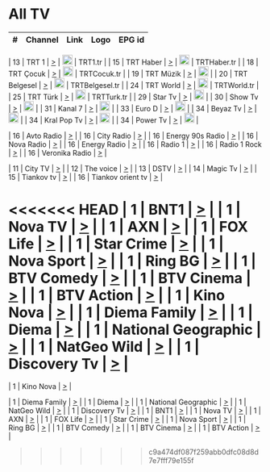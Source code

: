<h1>All TV</h1>

| #   | Channel        | Link  | Logo | EPG id |
|:---:|:--------------:|:-----:|:----:|:------:|

| 13  | TRT 1            | [>](https://tv-trt1.medya.trt.com.tr/master.m3u8) | <img height="20" src="https://i.imgur.com/j786OLG.png"/> | TRT1.tr |
| 15  | TRT Haber        | [>](https://tv-trthaber.medya.trt.com.tr/master.m3u8) | <img height="20" src="https://i.imgur.com/OVfo8Ab.png"/> | TRTHaber.tr |
| 18  | TRT Çocuk        | [>](https://tv-trtcocuk.medya.trt.com.tr/master.m3u8) | <img height="20" src="https://i.imgur.com/QLFmD6d.png"/> | TRTCocuk.tr |
| 19  | TRT Müzik        | [>](https://tv-trtmuzik.medya.trt.com.tr/master.m3u8) | <img height="20" src="https://i.imgur.com/fIVFCEd.png"/> |
| 20  | TRT Belgesel     | [>](https://tv-trtbelgesel.medya.trt.com.tr/master.m3u8) | <img height="20" src="https://i.imgur.com/MGO87pe.png"/> | TRTBelgesel.tr |
| 24  | TRT World        | [>](https://tv-trtworld.medya.trt.com.tr/master.m3u8) | <img height="20" src="https://i.imgur.com/JEA2xpv.png"/> | TRTWorld.tr |
| 25  | TRT Türk         | [>](https://tv-trtturk.medya.trt.com.tr/master.m3u8) | <img height="20" src="https://i.imgur.com/OSTOQNw.png"/> | TRTTurk.tr |
| 29  | Star Tv   | [>](https://dogus-live.daioncdn.net/startv/startv_360p.m3u8) | <img height="20" src="https://i.imgur.com/IebUZx1.png"/> |
| 30  | Show Tv     | [>](https://ciner-live.daioncdn.net/showtv/showtv.m3u8) | <img height="20" src="https://i.imgur.com/IebUZx1.png"/> |
| 31  | Kanal 7     | [>](https://kanal7-live.daioncdn.net/kanal7/kanal7.m3u8) | <img height="20" src="https://i.imgur.com/IebUZx1.png"/> |
| 33  | Euro D    | [>](https://www.youtube.com/user/KanalD/live) | <img height="20" src="https://i.imgur.com/IebUZx1.png"/> |
| 34  | Beyaz Tv     | [>](https://beyaztv-live.daioncdn.net/beyaztv/beyaztv.m3u8) | <img height="20" src="https://i.imgur.com/IebUZx1.png"/> |
| 34  | Kral Pop Tv     | [>](https://www.youtube.com/watch?v=GuFTuKoXepw) | <img height="20" src="https://i.imgur.com/IebUZx1.png"/> |
| 34  | Power Tv     | [>](https://livetv.powerapp.com.tr/powerTV/powerhd.smil/chunklist.m3u8) | <img height="20" src="https://i.imgur.com/IebUZx1.png"/> |

| 16  | Avto Radio | [>](http://stream.metacast.eu/avtoradio.mp3.m3u) |
| 16  | City Radio | [>](http://stream.metacast.eu/city.aac.m3u) |
| 16  | Energy 90s Radio | [>](http://stream.metacast.eu/energy-90s.m3u) |
| 16  | Nova Radio | [>](http://stream.metacast.eu/nova.aac.m3u) |
| 16  | Energy Radio | [>](http://stream.metacast.eu/nrj.aac.m3u) |
| 16  | Radio 1 | [>](http://stream.metacast.eu/radio1.aac.m3u) |
| 16  | Radio 1 Rock | [>](http://stream.metacast.eu/radio1rock.aac.m3u) |
| 16  | Veronika Radio | [>](http://stream.metacast.eu/veronika.aac.m3u) |

| 11  | City TV | [>](https://tv.city.bg/play/tshls/citytv/index.m3u8) |
| 12  | The voice | [>](https://bss1.neterra.tv/thevoice/thevoice.m3u8) |
| 13  | DSTV | [>](http://46.249.95.140:8081/hls/data.m3u8) |
| 14  | Magic Tv | [>](https://bss1.neterra.tv/magictv/magictv.m3u8) |
| 15  | Tiankov tv | [>](https://streamer103.neterra.tv/tiankov-folk/live.m3u8) |
| 16  | Tiankov orient tv | [>](https://streamer103.neterra.tv/tiankov-orient/live.m3u8) |

<<<<<<< HEAD
| 1 | BNT1 | [>](https://ymkaya.xyz:28683/tv/bnt1/playlist.m3u8?wmsAuthSign=c2VydmVyX3RpbWU9NC8xMi8yMDI1IDY6NDI6MDggUE0maGFzaF92YWx1ZT15UXR2VUtOSWoyTm9oWTU3S0gwNlpnPT0mdmFsaWRtaW51dGVzPTYw) |
| 1 | Nova TV | [>](https://ymkaya.xyz:28683/tv/novatv/playlist.m3u8?wmsAuthSign=c2VydmVyX3RpbWU9NC8xMi8yMDI1IDY6NDI6MTggUE0maGFzaF92YWx1ZT11Z1lNRmgrVHBzTmhHRjlIa2ZHR0FRPT0mdmFsaWRtaW51dGVzPTYw) |
| 1 | AXN | [>](https://ymkaya.xyz:28683/tv/axn/playlist.m3u8?wmsAuthSign=c2VydmVyX3RpbWU9NC8xMi8yMDI1IDY6NDI6MjcgUE0maGFzaF92YWx1ZT1GS1BhSjBDemJ2QXRzell0cG1qSndRPT0mdmFsaWRtaW51dGVzPTYw) |
| 1 | FOX Life | [>](https://ymkaya.xyz:28683/tv/foxlife/playlist.m3u8?wmsAuthSign=c2VydmVyX3RpbWU9NC8xMi8yMDI1IDY6NDI6MzcgUE0maGFzaF92YWx1ZT00M3JLRGhTNEc5UTJhenl3UThwbHh3PT0mdmFsaWRtaW51dGVzPTYw) |
| 1 | Star Crime | [>](https://ymkaya.xyz:28683/tv/foxcrime/playlist.m3u8?wmsAuthSign=c2VydmVyX3RpbWU9NC8xMi8yMDI1IDY6NDI6NDcgUE0maGFzaF92YWx1ZT1aeVRXYjFBTjBGK0M5R3FlUzFPdUV3PT0mdmFsaWRtaW51dGVzPTYw) |
| 1 | Nova Sport | [>](https://ymkaya.xyz:28683/tv/novasport/playlist.m3u8?wmsAuthSign=c2VydmVyX3RpbWU9NC8xMi8yMDI1IDY6NDI6NTYgUE0maGFzaF92YWx1ZT1hQmJQN1lZZUh5dzhFRElON0c0NjV3PT0mdmFsaWRtaW51dGVzPTYw) |
| 1 | Ring BG | [>](https://ymkaya.xyz:28683/tv/ringbg/playlist.m3u8?wmsAuthSign=c2VydmVyX3RpbWU9NC8xMi8yMDI1IDY6NDM6MDYgUE0maGFzaF92YWx1ZT1wMHgyaVkvYjRrMjlnV2Q1TGh6b3JnPT0mdmFsaWRtaW51dGVzPTYw) |
| 1 | BTV Comedy | [>](https://ymkaya.xyz:28683/tv/btvcomedy/playlist.m3u8?wmsAuthSign=c2VydmVyX3RpbWU9NC8xMi8yMDI1IDY6NDM6MTYgUE0maGFzaF92YWx1ZT1FSzlxT2t6Y1p1ODNQUXU0bEdiazJnPT0mdmFsaWRtaW51dGVzPTYw) |
| 1 | BTV Cinema | [>](https://ymkaya.xyz:28683/tv/btvcinema/playlist.m3u8?wmsAuthSign=c2VydmVyX3RpbWU9NC8xMi8yMDI1IDY6NDM6MjUgUE0maGFzaF92YWx1ZT0rT0EyRkRQR284d2FWSlJnZ1pQQ2V3PT0mdmFsaWRtaW51dGVzPTYw) |
| 1 | BTV Action | [>](https://ymkaya.xyz:28683/tv/btvaction/playlist.m3u8?wmsAuthSign=c2VydmVyX3RpbWU9NC8xMi8yMDI1IDY6NDM6MzUgUE0maGFzaF92YWx1ZT1GeVZRbE1GaWs0LzdBckFwMVJQb09nPT0mdmFsaWRtaW51dGVzPTYw) |
| 1 | Kino Nova | [>](https://ymkaya.xyz:28683/tv/kinonova/playlist.m3u8?wmsAuthSign=c2VydmVyX3RpbWU9NC8xMi8yMDI1IDY6NDM6NDQgUE0maGFzaF92YWx1ZT10VUI2N1BpaG1QSWI3Ym41c2lBdjV3PT0mdmFsaWRtaW51dGVzPTYw) |
| 1 | Diema Family | [>](https://ymkaya.xyz:28683/tv/diemafamily/playlist.m3u8?wmsAuthSign=c2VydmVyX3RpbWU9NC8xMi8yMDI1IDY6NDM6NTQgUE0maGFzaF92YWx1ZT1RT05XcEloYitOYTFHMmd4TytRVFZRPT0mdmFsaWRtaW51dGVzPTYw) |
| 1 | Diema | [>](https://ymkaya.xyz:28683/tv/diema/playlist.m3u8?wmsAuthSign=c2VydmVyX3RpbWU9NC8xMi8yMDI1IDY6NDQ6MDQgUE0maGFzaF92YWx1ZT1uVmlFcDZCMndBSmJvSGI3dWlpMCtnPT0mdmFsaWRtaW51dGVzPTYw) |
| 1 | National Geographic | [>](https://ymkaya.xyz:28683/tv/natgeo/playlist.m3u8?wmsAuthSign=c2VydmVyX3RpbWU9NC8xMi8yMDI1IDY6NDQ6MTMgUE0maGFzaF92YWx1ZT1LN0RzcjZGWnRCZGhBVzF5bzBQVFh3PT0mdmFsaWRtaW51dGVzPTYw) |
| 1 | NatGeo Wild | [>](https://ymkaya.xyz:28683/tv/natgeowild/playlist.m3u8?wmsAuthSign=c2VydmVyX3RpbWU9NC8xMi8yMDI1IDY6NDQ6MjIgUE0maGFzaF92YWx1ZT1BUTA5dEE1djZvbm1FR3UyNnFiSy9BPT0mdmFsaWRtaW51dGVzPTYw) |
| 1 | Discovery Tv | [>](https://ymkaya.xyz:28683/tv/discovery/playlist.m3u8?wmsAuthSign=c2VydmVyX3RpbWU9NC8xMi8yMDI1IDY6NDQ6MzIgUE0maGFzaF92YWx1ZT1wdGVGOXBWNXo1UmlaeFE1ejBkSW93PT0mdmFsaWRtaW51dGVzPTYw) |
=======


| 1 | Kino Nova | [>](https://ymkaya.xyz:11336/tv/kinonova/playlist.m3u8?wmsAuthSign=c2VydmVyX3RpbWU9MS8yLzIwMjUgNDo0MDoyMCBBTSZoYXNoX3ZhbHVlPWlFS1FrWEtMMVRFM3l5YklUWUJQUHc9PSZ2YWxpZG1pbnV0ZXM9NjA=) |

| 1 | Diema Family | [>](https://ymkaya.xyz:11336/tv/diemafamily/playlist.m3u8?wmsAuthSign=c2VydmVyX3RpbWU9MS8yLzIwMjUgNDo0MDozMCBBTSZoYXNoX3ZhbHVlPUVUaTVKTldvZTF5WVVCM0YwL21kaXc9PSZ2YWxpZG1pbnV0ZXM9NjA=) |
| 1 | Diema | [>](https://ymkaya.xyz:11336/tv/diema/playlist.m3u8?wmsAuthSign=c2VydmVyX3RpbWU9MS8yLzIwMjUgNDo0MDo0MCBBTSZoYXNoX3ZhbHVlPVlYMWVJT2NuUjNpUTBsaytEUFFOS2c9PSZ2YWxpZG1pbnV0ZXM9NjA=) |
| 1 | National Geographic | [>](https://ymkaya.xyz:11336/tv/natgeo/playlist.m3u8?wmsAuthSign=c2VydmVyX3RpbWU9MS8yLzIwMjUgNDo0MTo0MSBBTSZoYXNoX3ZhbHVlPTJQTlVmcG5nYWx0M013eUhGRGxnd0E9PSZ2YWxpZG1pbnV0ZXM9NjA=) |
| 1 | NatGeo Wild | [>](https://ymkaya.xyz:11336/tv/natgeowild/playlist.m3u8?wmsAuthSign=c2VydmVyX3RpbWU9MS8yLzIwMjUgNDo0MTo1MSBBTSZoYXNoX3ZhbHVlPVl1OXZaTTliN0hGWEN3eDBYd1duNkE9PSZ2YWxpZG1pbnV0ZXM9NjA=) |
| 1 | Discovery Tv | [>](https://ymkaya.xyz:11336/tv/discovery/playlist.m3u8?wmsAuthSign=c2VydmVyX3RpbWU9MS8yLzIwMjUgNDo0MjowMSBBTSZoYXNoX3ZhbHVlPWtBQmdLNlY2RmQwWElzMVYzSDJyVkE9PSZ2YWxpZG1pbnV0ZXM9NjA=) |
| 1 | BNT1 | [>](https://ymkaya.xyz:11336/tv/bnt1/playlist.m3u8?wmsAuthSign=c2VydmVyX3RpbWU9MS8yLzIwMjUgNDozODozOCBBTSZoYXNoX3ZhbHVlPVVrMVlRQXpJWlhYeUh6ZFVpSC9NMUE9PSZ2YWxpZG1pbnV0ZXM9NjA=) |
| 1 | Nova TV | [>](https://ymkaya.xyz:11336/tv/novatv/playlist.m3u8?wmsAuthSign=c2VydmVyX3RpbWU9MS8yLzIwMjUgNDozODo0OCBBTSZoYXNoX3ZhbHVlPUVxQjh1a0ZzYkVGZU8zZDFGTzdreVE9PSZ2YWxpZG1pbnV0ZXM9NjA=) |
| 1 | AXN | [>](https://ymkaya.xyz:11336/tv/axn/playlist.m3u8?wmsAuthSign=c2VydmVyX3RpbWU9MS8yLzIwMjUgNDozODo1OCBBTSZoYXNoX3ZhbHVlPUpkWStGY1hkNXhaOVpPZ0thQ0FZL3c9PSZ2YWxpZG1pbnV0ZXM9NjA=) |
| 1 | FOX Life | [>](https://ymkaya.xyz:11336/tv/foxlife/playlist.m3u8?wmsAuthSign=c2VydmVyX3RpbWU9MS8yLzIwMjUgNDozOToxMCBBTSZoYXNoX3ZhbHVlPWt1ZDc1T3AzYlZDTjJnSy9TU0xJZlE9PSZ2YWxpZG1pbnV0ZXM9NjA=) |
| 1 | Star Crime | [>](https://ymkaya.xyz:11336/tv/foxcrime/playlist.m3u8?wmsAuthSign=c2VydmVyX3RpbWU9MS8yLzIwMjUgNDozOToyMCBBTSZoYXNoX3ZhbHVlPXIwVU45Nm9FR1l2enNkTG9TanBxbmc9PSZ2YWxpZG1pbnV0ZXM9NjA=) |
| 1 | Nova Sport | [>](https://ymkaya.xyz:11336/tv/novasport/playlist.m3u8?wmsAuthSign=c2VydmVyX3RpbWU9MS8yLzIwMjUgNDozOTozMCBBTSZoYXNoX3ZhbHVlPXlSZ0UxazVaM0xhSmc0NmR4T0c1T2c9PSZ2YWxpZG1pbnV0ZXM9NjA=) |
| 1 | Ring BG | [>](https://ymkaya.xyz:11336/tv/ringbg/playlist.m3u8?wmsAuthSign=c2VydmVyX3RpbWU9MS8yLzIwMjUgNDozOTo0MCBBTSZoYXNoX3ZhbHVlPTR4aUlFNHVUYWN4enY1WkVuOFZma2c9PSZ2YWxpZG1pbnV0ZXM9NjA=) |
| 1 | BTV Comedy | [>](https://ymkaya.xyz:11336/tv/btvcomedy/playlist.m3u8?wmsAuthSign=c2VydmVyX3RpbWU9MS8yLzIwMjUgNDozOTo1MCBBTSZoYXNoX3ZhbHVlPUtrMTJ2RHNTTUU1RFp1ZkVOdXFSK3c9PSZ2YWxpZG1pbnV0ZXM9NjA=) |
| 1 | BTV Cinema | [>](https://ymkaya.xyz:11336/tv/btvcinema/playlist.m3u8?wmsAuthSign=c2VydmVyX3RpbWU9MS8yLzIwMjUgNDozOTo1OSBBTSZoYXNoX3ZhbHVlPTZWcU9FZW56cG1NM1lrYy8xNE5NeHc9PSZ2YWxpZG1pbnV0ZXM9NjA=) |
| 1 | BTV Action | [>](https://ymkaya.xyz:11336/tv/btvaction/playlist.m3u8?wmsAuthSign=c2VydmVyX3RpbWU9MS8yLzIwMjUgNDo0MDoxMCBBTSZoYXNoX3ZhbHVlPUlDd0ErRkZVWThyMVZwR3c2REdGZ3c9PSZ2YWxpZG1pbnV0ZXM9NjA=) |
>>>>>>> c9a474df087f259abb0dfc08d8d7e7fff79e155f

